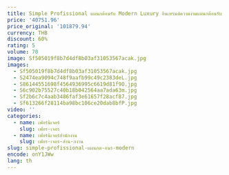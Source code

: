 ```yaml
---
title: Simple Profissional แผนกต้อนรับ Modern Luxury อินเทรนด์ความงามแผนกต้อนรับ Salon จอแสดงผล Mostrador เฟอร์นิเจอร์เชิงพาณิชย์
price: '40751.96'
price_original: '101879.94'
currency: THB
discount: 60%
rating: 5
volume: 70
image: Sf505019f8b7d4df8b03af31053567acak.jpg
images:
  - Sf505019f8b7d4df8b03af31053567acak.jpg
  - S2474ea9094c748f9aafb99c49c2383deL.jpg
  - S86144551698f4564936995c6619d81f9O.jpg
  - S6c902b75527c40b18b042564aa7ada63m.jpg
  - Sf2b6c7c4aab3486faf3e61657f28acf87.jpg
  - Sf613266f28114ba98bc106ce20dab8bfP.jpg
video: ''
categories:
  - name: เฟอร์นิเจอร์
    slug: เฟอร-เจอร
  - name: เฟอร์นิเจอร์สำนักงาน
    slug: เฟอร-เจอร-สำน-กงาน
slug: simple-profissional-แผนกต-อนร-modern
encode: onY1JWw
lang: th
---
```

  